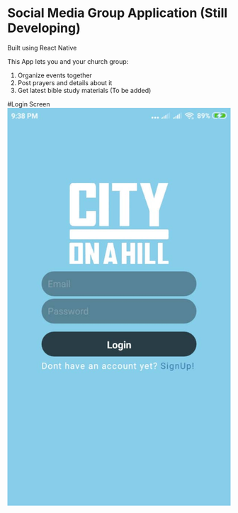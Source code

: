 # Social Media Group Application  (Still Developing)
Built using React Native

This App lets you and your church group:
1. Organize events together
2. Post prayers and details about it
3. Get latest bible study materials (To be added)

#Login Screen
![alt text](images/frontLoginScreen.jpg)

